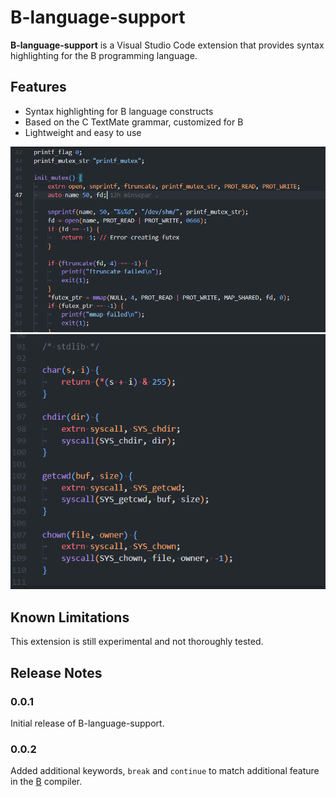# B-language-support

**B-language-support** is a Visual Studio Code extension that provides syntax highlighting for the B programming language.

## Features

- Syntax highlighting for B language constructs
- Based on the C TextMate grammar, customized for B
- Lightweight and easy to use

![syntax highlight 1](img/image_1.png)
![syntax highlight 2](img/image_2.png)

## Known Limitations

This extension is still experimental and not thoroughly tested.

## Release Notes

### 0.0.1

Initial release of B-language-support.

### 0.0.2

Added additional keywords, `break` and `continue` to match additional feature in the [B](https://github.com/parkj12b/B) compiler.